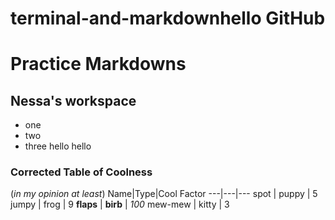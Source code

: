 # terminal-and-markdownhello GitHub
# Practice Markdowns
## Nessa's workspace
* one
* two
* three
hello hello

### Corrected Table of Coolness
(*in my opinion at least*)
Name|Type|Cool Factor
---|---|---
spot | puppy | 5
jumpy | frog | 9
**flaps** | **birb** | *100*
mew-mew | kitty | 3

